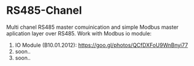 # RS485-Chanel
Multi chanel RS485 master comuinication and simple Modbus master aplication layer over RS485.
Work with Modbus io module:
1) IO Module (B10.01.2012): https://goo.gl/photos/QCfDXFoU9WnBnyi77
2) soon..
3) soon..
